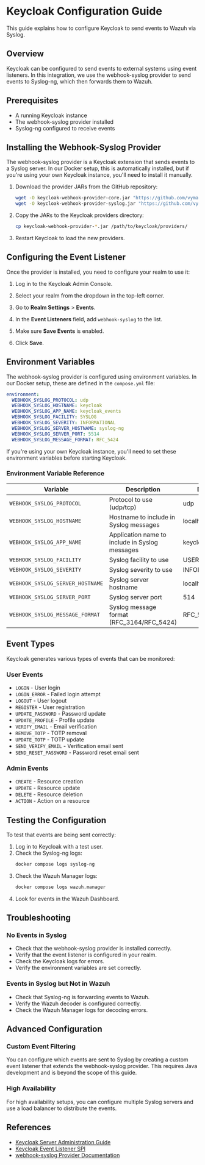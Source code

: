 # Keycloak Configuration Guide

This guide explains how to configure Keycloak to send events to Wazuh via Syslog.

## Overview

Keycloak can be configured to send events to external systems using event listeners. In this integration, we use the webhook-syslog provider to send events to Syslog-ng, which then forwards them to Wazuh.

## Prerequisites

- A running Keycloak instance
- The webhook-syslog provider installed
- Syslog-ng configured to receive events

## Installing the Webhook-Syslog Provider

The webhook-syslog provider is a Keycloak extension that sends events to a Syslog server. In our Docker setup, this is automatically installed, but if you're using your own Keycloak instance, you'll need to install it manually.

1. Download the provider JARs from the GitHub repository:
   ```bash
   wget -O keycloak-webhook-provider-core.jar "https://github.com/vymalo/keycloak-webhook/releases/download/v0.9.1/keycloak-webhook-provider-core-0.9.1-all.jar"
   wget -O keycloak-webhook-provider-syslog.jar "https://github.com/vymalo/keycloak-webhook/releases/download/v0.9.1/keycloak-webhook-provider-syslog-0.9.1-all.jar"
   ```

2. Copy the JARs to the Keycloak providers directory:
   ```bash
   cp keycloak-webhook-provider-*.jar /path/to/keycloak/providers/
   ```

3. Restart Keycloak to load the new providers.

## Configuring the Event Listener

Once the provider is installed, you need to configure your realm to use it:

1. Log in to the Keycloak Admin Console.

2. Select your realm from the dropdown in the top-left corner.

3. Go to **Realm Settings** > **Events**.

4. In the **Event Listeners** field, add `webhook-syslog` to the list.

5. Make sure **Save Events** is enabled.

6. Click **Save**.

## Environment Variables

The webhook-syslog provider is configured using environment variables. In our Docker setup, these are defined in the `compose.yml` file:

```yaml
environment:
  WEBHOOK_SYSLOG_PROTOCOL: udp
  WEBHOOK_SYSLOG_HOSTNAME: keycloak
  WEBHOOK_SYSLOG_APP_NAME: keycloak_events
  WEBHOOK_SYSLOG_FACILITY: SYSLOG
  WEBHOOK_SYSLOG_SEVERITY: INFORMATIONAL
  WEBHOOK_SYSLOG_SERVER_HOSTNAME: syslog-ng
  WEBHOOK_SYSLOG_SERVER_PORT: 5514
  WEBHOOK_SYSLOG_MESSAGE_FORMAT: RFC_5424
```

If you're using your own Keycloak instance, you'll need to set these environment variables before starting Keycloak.

### Environment Variable Reference

| Variable | Description | Default | Example |
|----------|-------------|---------|---------|
| `WEBHOOK_SYSLOG_PROTOCOL` | Protocol to use (udp/tcp) | udp | udp |
| `WEBHOOK_SYSLOG_HOSTNAME` | Hostname to include in Syslog messages | localhost | keycloak |
| `WEBHOOK_SYSLOG_APP_NAME` | Application name to include in Syslog messages | keycloak | keycloak_events |
| `WEBHOOK_SYSLOG_FACILITY` | Syslog facility to use | USER | SYSLOG |
| `WEBHOOK_SYSLOG_SEVERITY` | Syslog severity to use | INFORMATIONAL | INFORMATIONAL |
| `WEBHOOK_SYSLOG_SERVER_HOSTNAME` | Syslog server hostname | localhost | syslog-ng |
| `WEBHOOK_SYSLOG_SERVER_PORT` | Syslog server port | 514 | 5514 |
| `WEBHOOK_SYSLOG_MESSAGE_FORMAT` | Syslog message format (RFC_3164/RFC_5424) | RFC_5424 | RFC_5424 |

## Event Types

Keycloak generates various types of events that can be monitored:

### User Events

- `LOGIN` - User login
- `LOGIN_ERROR` - Failed login attempt
- `LOGOUT` - User logout
- `REGISTER` - User registration
- `UPDATE_PASSWORD` - Password update
- `UPDATE_PROFILE` - Profile update
- `VERIFY_EMAIL` - Email verification
- `REMOVE_TOTP` - TOTP removal
- `UPDATE_TOTP` - TOTP update
- `SEND_VERIFY_EMAIL` - Verification email sent
- `SEND_RESET_PASSWORD` - Password reset email sent

### Admin Events

- `CREATE` - Resource creation
- `UPDATE` - Resource update
- `DELETE` - Resource deletion
- `ACTION` - Action on a resource

## Testing the Configuration

To test that events are being sent correctly:

1. Log in to Keycloak with a test user.
2. Check the Syslog-ng logs:
   ```bash
   docker compose logs syslog-ng
   ```
3. Check the Wazuh Manager logs:
   ```bash
   docker compose logs wazuh.manager
   ```
4. Look for events in the Wazuh Dashboard.

## Troubleshooting

### No Events in Syslog

- Check that the webhook-syslog provider is installed correctly.
- Verify that the event listener is configured in your realm.
- Check the Keycloak logs for errors.
- Verify the environment variables are set correctly.

### Events in Syslog but Not in Wazuh

- Check that Syslog-ng is forwarding events to Wazuh.
- Verify the Wazuh decoder is configured correctly.
- Check the Wazuh Manager logs for decoding errors.

## Advanced Configuration

### Custom Event Filtering

You can configure which events are sent to Syslog by creating a custom event listener that extends the webhook-syslog provider. This requires Java development and is beyond the scope of this guide.

### High Availability

For high availability setups, you can configure multiple Syslog servers and use a load balancer to distribute the events.

## References

- [Keycloak Server Administration Guide](https://www.keycloak.org/docs/latest/server_admin/)
- [Keycloak Event Listener SPI](https://www.keycloak.org/docs/latest/server_development/#_events)
- [webhook-syslog Provider Documentation](https://github.com/vymalo/keycloak-webhook)